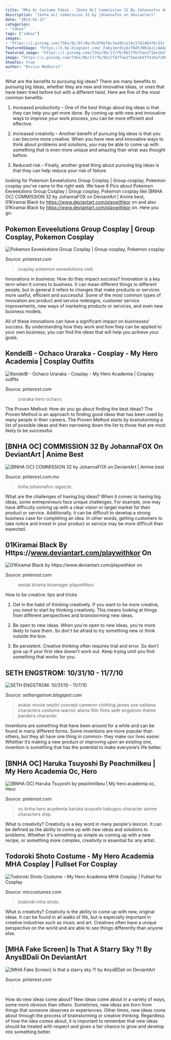 ```yaml
---
title: "Mha Oc Costume Ideas - [bnha Oc] Commission 32 By Johannafox On Deviantart"
description: "[bnha oc] commission 32 by johannafox on deviantart"
date: "2023-01-17"
categories:
- "ideas"
tags: ["ideas"]
images:
- "https://i.pinimg.com/736x/9c/0f/0e/9c0f0efbc3ea951a18c5781d6476c53c.jpg"
featuredImage: "https://3.bp.blogspot.com/_FakyimrdCyQ/TNZh7N0JpzI/AAAAAAAAAzo/DW1I-gbFIto/s1600/Neyteri_se-3version3.jpg"
featured_image: "https://i.pinimg.com/736x/9b/17/fb/9b17fb7fae271be1bd7f419af260a747.jpg"
image: "https://i.pinimg.com/736x/9b/17/fb/9b17fb7fae271be1bd7f419af260a747.jpg"
ShowToc: true
author: "Enrico Medhurst"
---
```



What are the benefits to pursuing big ideas?
There are many benefits to pursuing big ideas, whether they are new and innovative ideas, or ones that have been tried before but with a different twist. Here are five of the most common benefits:
1. Increased productivity – One of the best things about big ideas is that they can help you get more done. By coming up with new and innovative ways to improve your work process, you can be more efficient and effective.

2. Increased creativity – Another benefit of pursuing big ideas is that you can become more creative. When you have new and innovative ways to think about problems and solutions, you may be able to come up with something that is even more unique and amazing than what was thought before.

3. Reduced risk – Finally, another great thing about pursuing big ideas is that they can help reduce your risk of failure.

	

		
looking for Pokemon Eeveelutions Group Cosplay | Group cosplay, Pokemon cosplay you've came to the right web. We have 8 Pics about Pokemon Eeveelutions Group Cosplay | Group cosplay, Pokemon cosplay like [BNHA OC] COMMISSION 32 by JohannaFOX on DeviantArt | Anime best, 01Kiramai Black by https://www.deviantart.com/playwithkor on and also 01Kiramai Black by https://www.deviantart.com/playwithkor on. Here you go:
		
    
## Pokemon Eeveelutions Group Cosplay | Group Cosplay, Pokemon Cosplay

<img loading=lazy src="https://i.pinimg.com/736x/a9/70/8d/a9708dec475f1c29817931fd60f63fa5.jpg" onerror="this.onerror=null;this.src='https://tse3.mm.bing.net/th?id=OIP.LdtBR8j3SNmNp9RWHor_wwHaLH&amp;pid=15.1';" alt="Pokemon Eeveelutions Group Cosplay | Group cosplay, Pokemon cosplay">

_Source: pinterest.com_

>cosplay pokemon eeveelutions visit. 

	

Innovations in business: How do they impact success?
Innovation is a key term when it comes to business. It can mean different things to different people, but in general it refers to changes that make products or services more useful, efficient and successful.
Some of the most common types of innovation are product and service redesigns, customer service improvements, new ways of marketing products or services, and even new business models.

All of these innovations can have a significant impact on businesses' success. By understanding how they work and how they can be applied to your own business, you can find the ideas that will help you achieve your goals.

    
## KendelB - Ochaco Uraraka - Cosplay - My Hero Academia | Cosplay Outfits

<img loading=lazy src="https://i.pinimg.com/736x/e0/98/79/e098790c8db8d355283d139bdf27109f.jpg" onerror="this.onerror=null;this.src='https://tse4.mm.bing.net/th?id=OIP.sKLRUVr_8xepTOtowLmNeQHaLI&amp;pid=15.1';" alt="KendelB - Ochaco Uraraka - Cosplay - My Hero Academia | Cosplay outfits">

_Source: pinterest.com_

>uraraka hero ochaco. 

	

The Proven Method: How do you go about finding the best ideas?
The Proven Method is an approach to finding good ideas that has been used by many people in their careers. The Proven Method starts by brainstorming a list of possible ideas and then narrowing down the list to those that are most likely to be successful.

    
## [BNHA OC] COMMISSION 32 By JohannaFOX On DeviantArt | Anime Best

<img loading=lazy src="https://i.pinimg.com/736x/9b/17/fb/9b17fb7fae271be1bd7f419af260a747.jpg" onerror="this.onerror=null;this.src='https://tse3.mm.bing.net/th?id=OIP.ZrpMI3bO2x1VLkxlDbXd8QHaMf&amp;pid=15.1';" alt="[BNHA OC] COMMISSION 32 by JohannaFOX on DeviantArt | Anime best">

_Source: pinterest.com.mx_

>bnha johannafox ragazze. 

	

What are the challenges of having big ideas?
When it comes to having big ideas, some entrepreneurs face unique challenges. For example, one may have difficulty coming up with a clear vision or target market for their product or service. Additionally, it can be difficult to develop a strong business case for completing an idea. In other words, getting customers to take notice and invest in your product or service may be more difficult than expected.

    
## 01Kiramai Black By Https://www.deviantart.com/playwithkor On

<img loading=lazy src="https://i.pinimg.com/736x/ff/a4/a9/ffa4a950d53d5e851baf273f21eae981.jpg" onerror="this.onerror=null;this.src='https://tse3.mm.bing.net/th?id=OIP.X9DUXcH7_ZcyzcSXv4ZFpwAAAA&amp;pid=15.1';" alt="01Kiramai Black by https://www.deviantart.com/playwithkor on">

_Source: pinterest.com_

>sentai kirama kiramager playwithkor. 

	

How to be creative: tips and tricks
1. Get in the habit of thinking creatively. If you want to be more creative, you need to start by thinking creatively. This means looking at things from different perspectives and brainstorming new ideas.
2. Be open to new ideas. When you're open to new ideas, you're more likely to have them. So don't be afraid to try something new or think outside the box.

3. Be persistent. Creative thinking often requires trial and error. So don't give up if your first idea doesn't work out. Keep trying until you find something that works for you.

    
## SETH ENGSTROM: 10/31/10 - 11/7/10

<img loading=lazy src="https://3.bp.blogspot.com/_FakyimrdCyQ/TNZh7N0JpzI/AAAAAAAAAzo/DW1I-gbFIto/s1600/Neyteri_se-3version3.jpg" onerror="this.onerror=null;this.src='https://tse3.mm.bing.net/th?id=OIP.8vMOyRHw5HVJIO84S4oUyAHaMs&amp;pid=15.1';" alt="SETH ENGSTROM: 10/31/10 - 11/7/10">

_Source: sethengstrom.blogspot.com_

>avatar movie neytiri concept cameron clothing james zoe saldana characters costume warrior aliens film films seth engstrom theme pandora character. 

	

Inventions are something that have been around for a while and can be found in many different forms. Some inventions are more popular than others, but they all have one thing in common- they make our lives easier. Whether it’s making a new product or improving upon an existing one, invention is something that has the potential to make everyone’s life better.

    
## [BNHA OC] Haruka Tsuyoshi By Peachmilkeu | My Hero Academia Oc, Hero

<img loading=lazy src="https://i.pinimg.com/736x/fa/07/92/fa0792059a406c8962b8d851acaccafe.jpg" onerror="this.onerror=null;this.src='https://tse1.mm.bing.net/th?id=OIP.W3aCG02Tgim0cBaLlPKX8gHaEM&amp;pid=15.1';" alt="[BNHA OC] Haruka Tsuyoshi by peachmilkeu | My hero academia oc, Hero">

_Source: pinterest.com_

>oc bnha hero academia haruka tsuyoshi bakugou character anime characters ship. 

	

What is creativity?
Creativity is a key word in many people's lexicon. It can be defined as the ability to come up with new ideas and solutions to problems. Whether it's something as simple as coming up with a new recipe, or something more complex, creativity is essential for any artist.

    
## Todoroki Shoto Costume - My Hero Academia MHA Cosplay | Fullset For Cosplay

<img loading=lazy src="https://www.miccostumes.com/images/path-products/image-CMHA010ST-2.jpg/&amp;width=1200&amp;height=1200&amp;a.jpg" onerror="this.onerror=null;this.src='https://tse1.mm.bing.net/th?id=OIP.PX4VxxXBjq-IKARR1oGYlQHaK3&amp;pid=15.1';" alt="Todoroki Shoto Costume - My Hero Academia MHA Cosplay | Fullset for Cosplay">

_Source: miccostumes.com_

>todoroki mha shoto. 

	

What is creativity?
Creativity is the ability to come up with new, original ideas. It can be found in all walks of life, but is especially important in creative industries such as music and art. Creatives often have a unique perspective on the world and are able to see things differently than anyone else.

    
## [MHA Fake Screen] Is That A Starry Sky ?! By AnysBDali On DeviantArt

<img loading=lazy src="https://i.pinimg.com/736x/9c/0f/0e/9c0f0efbc3ea951a18c5781d6476c53c.jpg" onerror="this.onerror=null;this.src='https://tse4.mm.bing.net/th?id=OIP.3XWK3gwv4-D3u42GD_QguwHaEK&amp;pid=15.1';" alt="[MHA Fake Screen] Is that a starry sky ?! by AnysBDali on DeviantArt">

_Source: pinterest.com_

>. 

	

How do new ideas come about?
New ideas come about in a variety of ways, some more obvious than others. Sometimes, new ideas are born from things that someone observes or experiences. Other times, new ideas come about through the process of brainstorming or creative thinking. Regardless of how the idea comes about, it is important to remember that new ideas should be treated with respect and given a fair chance to grow and develop into something better.

